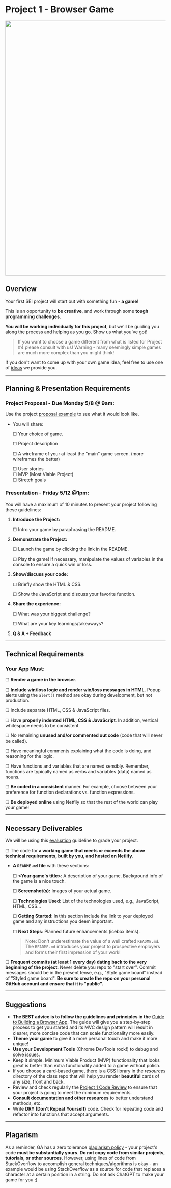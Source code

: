 # Project 1 - Browser Game

<img src="https://media.giphy.com/media/5pHGSivKMsgrm/giphy.gif" width="800">

## Overview

Your first SEI project will start out with something fun - **a game!**

This is an opportunity to **be creative**, and work through some **tough programming challenges**.

**You will be working individually for this project**, 
but we'll be guiding you along the process and helping as you go. 
Show us what you've got!

> If you want to choose a game different from what is listed for Project #4 please consult with us!
> Warning - many seemingly simple games are much more complex than you might think!

If you don't want to come up with your own game idea, feel free to use one of [ideas](ideas.md) we provide you.

---

## Planning & Presentation Requirements

### Project Proposal - Due Monday 5/8 @ 9am:

Use the project [proposal example](project_proposal_example.md) to see what it would look like.

- You will share:

	☐ Your choice of game.

	☐ Project description

	☐ A wireframe of your at least the "main" game screen. (more wireframes the better)

	☐ User stories
	<br/>	☐ MVP (Most Viable Project)
	<br/>	☐ Stretch goals

### Presentation - Friday 5/12 @1pm:

You will have a maximum of 10 minutes to present your project following these guidelines:


1. **Introduce the Project:**

	☐ Intro your game by paraphrasing the README.
	
2. **Demonstrate the Project:**

	☐ Launch the game by clicking the link in the README.
	
	☐ Play the game! If necessary, manipulate the values of variables in the console to ensure a quick win or loss.
	
3. **Show/discuss your code:**

	☐ Briefly show the HTML & CSS. 
	
	☐ Show the JavaScript and discuss your favorite function.

4. **Share the experience:**

	☐ What was your biggest challenge?
	
	☐ What are your key learnings/takeaways?
	
5. **Q & A + Feedback**

---

## Technical Requirements

### Your App Must:

☐ **Render a game in the browser**.

☐ **Include win/loss logic and render win/loss messages in HTML.** Popup alerts using the `alert()` method are okay during development, but not production.

☐ Include separate HTML, CSS & JavaScript files.

☐ Have **properly indented HTML, CSS & JavaScript**. In addition, vertical whitespace needs to be consistent.

☐ No remaining **unused and/or commented out code** (code that will never be called).

☐ Have meaningful comments explaining what the code is doing, and reasoning for the logic.

☐ Have functions and variables that are named sensibly. Remember, functions are typically named as verbs and variables (data) named as nouns.

☐ **Be coded in a consistent** manner. For example, choose between your preference for function declarations vs. function expressions.

☐ **Be deployed online** using Netfily so that the rest of the world can play your game!

---

## Necessary Deliverables

We will be using this [evaluation](evaluation.md) guideline to grade your project.

☐ The code for **a working game that meets or exceeds the above technical requirements, built by you, and hosted on Netlify**.

- **A ``README.md`` file** with these sections:

  ☐ **\<Your game's title\>**: A description of your game.  Background info of the game is a nice touch.
  
  ☐ **Screenshot(s):** Images of your actual game.
  
  ☐ **Technologies Used**: List of the technologies used, e.g., JavaScript, HTML, CSS...
  
  ☐ **Getting Started**: In this section include the link to your deployed game and any instructions you deem important. 
  
  ☐ **Next Steps**: Planned future enhancements (icebox items).
  
  > Note: Don't underestimate the value of a well crafted `README.md`. The `README.md` introduces your project to prospective employers and forms their first impression of your work!

☐ **Frequent commits (at least 1 every day) dating back to the very beginning of the project**. Never delete you repo to "start over".  Commit messages should be in the present tense, e.g., "Style game board" instead of "Styled game board". **Be sure to create the repo on your personal GitHub account and ensure that it is "public".** 

---

## Suggestions

- **The BEST advice is to follow the guidelines and principles in the** [Guide to Building a Browser App](https://git.generalassemb.ly/sei-424-beherenow/SEI-NYC-424/blob/main/Unit_1/05-programming/5.1-guide-to-building-a-browser-game.md). The guide will give you a step-by-step process to get you started and its MVC design pattern will result in clearer, more concise code that can scale functionality more easily.
- **Theme your game** to give it a more personal touch and make it more unique!
- **Use your Development Tools** (Chrome DevTools rock!) to debug and solve issues.
- Keep it simple. Minimum Viable Product (MVP) functionality that looks great is better than extra functionality added to a game without polish.
- If you choose a card-based game, there is a CSS library in the _resources_ directory of the class repo that will help you render **beautiful** cards of any size, front and back.
- Review and check regularly the [Project 1 Code Review](./project-1-code-review.pdf) to ensure that your project is going to meet the minimum requirements.
- **Consult documentation and other resources** to better understand methods, etc.
- Write **DRY (Don't Repeat Yourself)** code. Check for repeating code and refactor into functions that accept arguments.

---

## Plagarism

As a reminder, GA has a zero tolerance [plagiarism policy](https://git.generalassemb.ly/sei-424-beherenow/class-info#plagiarism) - your project's code **must be substantially yours**. **Do not copy code from similar projects, tutorials, or other sources**.  However, using  lines of code from  StackOverflow to accomplish general techniques/algorithms is okay - an example would be using StackOverflow as a source for code that replaces a character at a certain position in a string. Do not ask ChatGPT to make your game for you ;) 